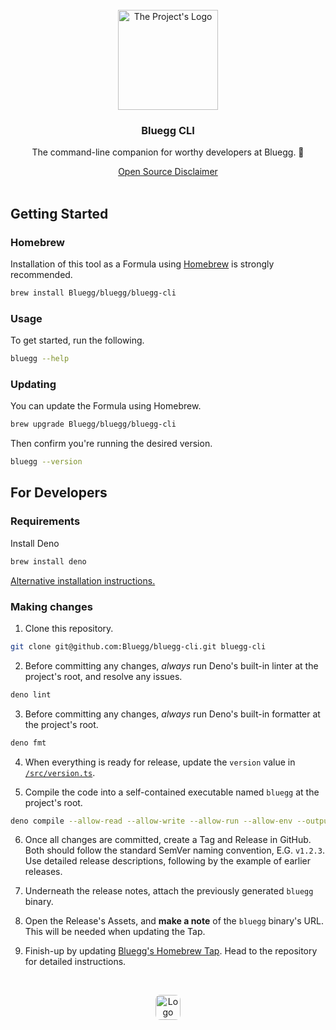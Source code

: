 <!-- PROJECT LOGO -->

<br />

<div align="center">
    <a href="https://github.com/Bluegg/bluegg-cli">
        <img src="https://bluegg.co.uk/images/logo.svg" alt="The Project's Logo" width="160">
    </a>
    <h3 align="center">Bluegg CLI</h3>
    <p align="center">The command-line companion for worthy developers at Bluegg. 🤖</p>
    <a align="center" href="https://github.com/Bluegg/bluegg-open-source-disclaimer">Open Source Disclaimer</a>
</div>

<br />

<!-- GETTING STARTED -->

## Getting Started

### Homebrew

Installation of this tool as a Formula using [Homebrew](https://brew.sh) is strongly recommended.

```sh
brew install Bluegg/bluegg/bluegg-cli
```

### Usage

To get started, run the following.

```sh
bluegg --help
```

### Updating

You can update the Formula using Homebrew.

```sh
brew upgrade Bluegg/bluegg/bluegg-cli
```

Then confirm you're running the desired version.

```sh
bluegg --version
```

## For Developers

### Requirements

Install Deno

```sh
brew install deno
```

[Alternative installation instructions.](https://deno.land/manual/getting_started/installation)

### Making changes

1. Clone this repository.

```sh
git clone git@github.com:Bluegg/bluegg-cli.git bluegg-cli
```

2. Before committing any changes, _always_ run Deno's built-in linter at the project's root, and
   resolve any issues.

```sh
deno lint
```

3. Before committing any changes, _always_ run Deno's built-in formatter at the project's root.

```sh
deno fmt
```

4. When everything is ready for release, update the `version` value in
   [`/src/version.ts`](/src/version.ts).

5. Compile the code into a self-contained executable named `bluegg` at the project's root.

```sh
deno compile --allow-read --allow-write --allow-run --allow-env --output bluegg main.ts
```

6. Once all changes are committed, create a Tag and Release in GitHub. Both should follow the
   standard SemVer naming convention, E.G. `v1.2.3`. Use detailed release descriptions, following by
   the example of earlier releases.

7. Underneath the release notes, attach the previously generated `bluegg` binary.

8. Open the Release's Assets, and **make a note** of the `bluegg` binary's URL. This will be needed
   when updating the Tap.

9. Finish-up by updating [Bluegg's Homebrew Tap](https://github.com/Bluegg/homebrew-bluegg). Head to
   the repository for detailed instructions.

<!-- BLUEGG LOGO -->

<br />

<p align="center">
    <a href="https://bluegg.co.uk" target="_blank">
        <img src="https://bluegg.co.uk/apple-touch-icon.png" alt="Logo" width="40" height="40" style="border-radius: 0.5rem;">
    </a>
</p>
